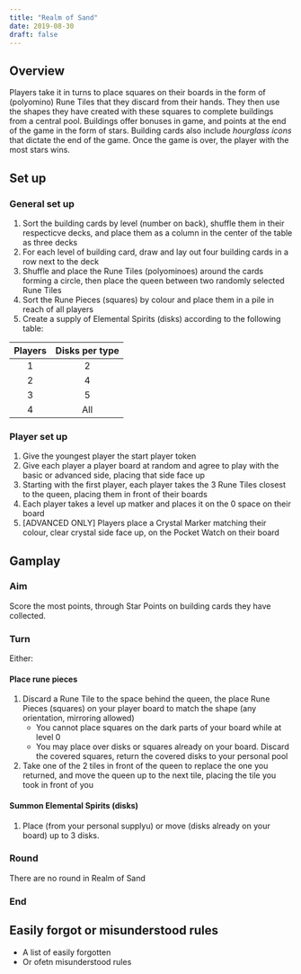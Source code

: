 ```yaml
---
title: "Realm of Sand"
date: 2019-08-30
draft: false
---
```


## Overview

Players take it in turns to place squares on their boards in the form of (polyomino) Rune Tiles that they discard from their hands. They then use the shapes they have created with these squares to complete buildings from a central pool. Buildings offer bonuses in game, and points at the end of the game in the form of stars. Building cards also include *hourglass icons* that dictate the end of the game. Once the game is over, the player with the most stars wins.

## Set up

### General set up

1. Sort the building cards by level (number on back), shuffle them in their respecticve decks, and place them as a column in the center of the table as three decks
2. For each level of building card, draw and lay out four building cards in a row next to the deck
3. Shuffle and place the Rune Tiles (polyominoes) around the cards forming a circle, then place the queen between two randomly selected Rune Tiles
4. Sort the Rune Pieces (squares) by colour and place them in a pile in reach of all players
5. Create a supply of Elemental Spirits (disks) according to the following table:

| Players | Disks per type |
|:---------:|:--------------:|
|1        |2               |
|2        |4               |
|3        |5               |
|4        |All             |

### Player set up

1. Give the youngest player the start player token
2. Give each player a player board at random and agree to play with the basic or advanced side, placing that side face up
3. Starting with the first player, each player takes the 3 Rune Tiles closest to the queen, placing them in front of their boards
4. Each player takes a level up matker and places it on the 0 space on their board
5. [ADVANCED ONLY] Players place a Crystal Marker matching their colour, clear crystal side face up, on the Pocket Watch on their board

## Gamplay

### Aim

Score the most points, through Star Points on building cards they have collected.

### Turn

Either:

#### Place rune pieces

1. Discard a Rune Tile to the space behind the queen, the place Rune Pieces (squares) on your player board to match the shape (any orientation, mirroring allowed)
    - You cannot place squares on the dark parts of your board while at level 0
    - You may place over disks or squares already on your board. Discard the covered squares, return the covered disks to your personal pool
2. Take one of the 2 tiles in front of the queen to replace the one you returned, and move the queen up to the next tile, placing the tile you took in front of you

#### Summon Elemental Spirits (disks)

1. Place (from your personal supplyu) or move (disks already on your board) up to 3 disks.

### Round

There are no round in Realm of Sand

### End

## Easily forgot or misunderstood rules

- A list of easily forgotten
- Or ofetn misunderstood rules
